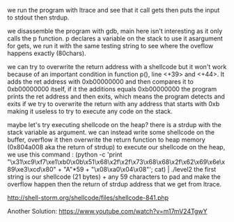 we run the program with ltrace and see that it call gets then puts the input to stdout then strdup.

we disassemble the program with gdb, main here isn't interesting as it only calls the p function. p declares a variable
on the stack to use it asargument for gets, we run it with the same testing string to see where the oveflow happens exactly (80chars).

we can try to overwrite the return address with a shellcode but it won't work because of an important condition in function p(), line <+39> and <+44>.
It adds the ret address with 0xb00000000 and then compares it to 0xb00000000 itself, if it the additions equals 0xb00000000
the program prints the ret address and then exits, which means the program detects and exits if we try to overwrite the return
with any address that starts with 0xb making it useless to try to execute any code on the stack.

maybe let's try executing shellcode on the heap? there is a strdup with the stack variable as argument. we can instead write some
shellcode on the buffer, overflow it then overwrite the return function to heap memory (0x804a008 aka the return of strdup) to execute our shellcode on the heap, we use this command :
(python -c 'print "\x31\xc9\xf7\xe1\xb0\x0b\x51\x68\x2f\x2f\x73\x68\x68\x2f\x62\x69\x6e\x89\xe3\xcd\x80" + "A"*59 + "\x08\xa0\x04\x08"'; cat) | ./level2
the first string is our shellcode (21 bytes) + any 59 characters to pad and make the overflow happen then the return of strdup address that we get from ltrace.

http://shell-storm.org/shellcode/files/shellcode-841.php

Another Solution: https://www.youtube.com/watch?v=m17mV24TgwY